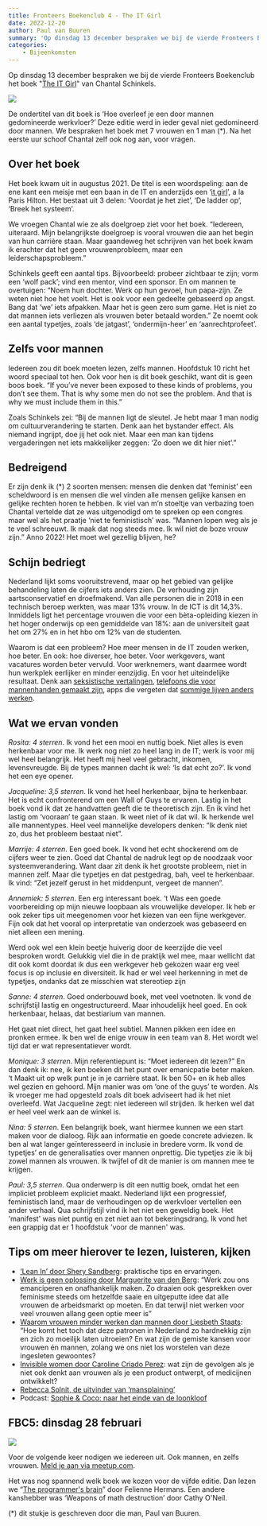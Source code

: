 ```yaml
---
title: Fronteers Boekenclub 4 - The IT Girl
date: 2022-12-20
author: Paul van Buuren
summary: 'Op dinsdag 13 december bespraken we bij de vierde Fronteers Boekenclub het boek The IT Girl van Chantal Schinkels.'
categories:
    - Bijeenkomsten
---
```


Op dinsdag 13 december bespraken we bij de vierde Fronteers Boekenclub het boek "[The IT Girl](https://chantalschinkels.nl/de-it-girl/)" van Chantal Schinkels.

![](https://fronteers.nl/_img/fbc4-de-it-girl-chantal-schinkels-200w.png)

De ondertitel van dit boek is ‘Hoe overleef je een door mannen gedomineerde werkvloer?’ Deze editie werd in ieder geval niet gedomineerd door mannen. We bespraken het boek met 7 vrouwen en 1 man (\*). Na het eerste uur schoof Chantal zelf ook nog aan, voor vragen.

## Over het boek

Het boek kwam uit in augustus 2021. De titel is een woordspeling: aan de ene kant een meisje met een baan in de IT en anderzijds een ‘[it girl](https://en.wikipedia.org/wiki/It_girl)’, a la Paris Hilton. Het bestaat uit 3 delen: ‘Voordat je het ziet’, ‘De ladder op’, ‘Breek het systeem’.

We vroegen Chantal wie ze als doelgroep ziet voor het boek. “Iedereen, uiteraard. Mijn belangrijkste doelgroep is vooral vrouwen die aan het begin van hun carrière staan. Maar gaandeweg het schrijven van het boek kwam ik erachter dat het geen vrouwenprobleem, maar een leiderschapsprobleem.”

Schinkels geeft een aantal tips. Bijvoorbeeld: probeer zichtbaar te zijn; vorm een ‘wolf pack’; vind een mentor, vind een sponsor. En om mannen te overtuigen: “Noem hun dochter. Werk op hun gevoel, hun papa-zijn. Ze weten niet hoe het voelt. Het is ook voor een gedeelte gebaseerd op angst. Bang dat ‘we’ iets afpakken. Maar het is geen zero sum game. Het is niet zo dat mannen iets verliezen als vrouwen beter betaald worden.”
Ze noemt ook een aantal typetjes, zoals ‘de jatgast’, ‘ondermijn-heer’ en ‘aanrechtprofeet’.

## Zelfs voor mannen

Iedereen zou dit boek moeten lezen, zelfs mannen. Hoofdstuk 10 richt het woord speciaal tot hen. Ook voor hen is dit boek geschikt, want dit is geen boos boek. “If you’ve never been exposed to these kinds of problems, you don’t see them. That is why some men do not see the problem. And that is why we must include them in this.”

Zoals Schinkels zei: “Bij de mannen ligt de sleutel. Je hebt maar 1 man nodig om cultuurverandering te starten. Denk aan het bystander effect. Als niemand ingrijpt, doe jij het ook niet. Maar een man kan tijdens vergaderingen net iets makkelijker zeggen: ‘Zo doen we dit hier niet’.”

## Bedreigend

Er zijn denk ik (\*) 2 soorten mensen: mensen die denken dat ‘feminist’ een scheldwoord is en mensen die wel vinden alle mensen gelijke kansen en gelijke rechten horen te hebben. Ik viel van m’n stoeltje van verbazing toen Chantal vertelde dat ze was uitgenodigd om te spreken op een congres maar wel als het praatje ‘niet te feministisch’ was. “Mannen lopen weg als je te veel schreeuwt. Ik maak dat nog steeds mee. Ik wil niet de boze vrouw zijn.” Anno 2022! Het moet wel gezellig blijven, he?

## Schijn bedriegt

Nederland lijkt soms vooruitstrevend, maar op het gebied van gelijke behandeling laten de cijfers iets anders zien. De verhouding zijn aartsconservatief en droefmakend. Van alle personen die in 2018 in een technisch beroep werkten, was maar 13% vrouw. In de ICT is dit 14,3%. Inmiddels ligt het percentage vrouwen die voor een bèta-opleiding kiezen in het hoger onderwijs op een gemiddelde van 18%: aan de universiteit gaat het om 27% en in het hbo om 12% van de studenten.

Waarom is dat een probleem? Hoe meer mensen in de IT zouden werken, hoe beter. En ook: hoe diverser, hoe beter. Voor werkgevers, want vacatures worden beter vervuld. Voor werknemers, want daarmee wordt hun werkplek eerlijker en minder eenzijdig. En voor het uiteindelijke resultaat. Denk aan [seksistische vertalingen](https://www.boredpanda.com/google-translate-sexist/), [telefoons die voor mannenhanden gemaakt zijn](https://www.digitaltrends.com/mobile/smartphone-size-design-for-woman-hand/), apps die vergeten dat [sommige lijven anders werken](https://www.vice.com/en/article/qvp5yd/the-strange-sexism-of-period-apps).

## Wat we ervan vonden

_Rosita: 4 sterren_. Ik vond het een mooi en nuttig boek. Niet alles is even herkenbaar voor me. Ik werk nog niet zo heel lang in de IT; werk is voor mij wel heel belangrijk. Het heeft mij heel veel gebracht, inkomen, levensvreugde. Bij de types mannen dacht ik wel: ‘Is dat echt zo?’. Ik vond het een eye opener.

_Jacqueline: 3,5 sterren_. Ik vond het heel herkenbaar, bijna te herkenbaar. Het is echt confronterend om een Wall of Guys te ervaren. Lastig in het boek vond ik dat ze handvatten geeft die te theoretisch zijn. En ik vind het lastig om ‘vooraan’ te gaan staan. Ik weet niet of ik dat wil. Ik herkende wel alle mannentypes. Heel veel mannelijke developers denken: “Ik denk niet zo, dus het probleem bestaat niet”.

_Marrije: 4 sterren_. Een goed boek. Ik vond het echt shockerend om de cijfers weer te zien. Goed dat Chantal de nadruk legt op de noodzaak voor systeemverandering. Want daar zit denk ik het grootste probleem, niet in mannen zelf. Maar die typetjes en dat pestgedrag, bah, veel te herkenbaar. Ik vind: “Zet jezelf gerust in het middenpunt, vergeet de mannen”.

_Annemiek: 5 sterren_. Een erg interessant boek. ‘t Was een goede voorbereiding op mijn nieuwe loopbaan als vrouwelijke developer. Ik heb er ook zeker tips uit meegenomen voor het kiezen van een fijne werkgever. Fijn ook dat het vooral op interpretatie van onderzoek was gebaseerd en niet alleen een mening.

Werd ook wel een klein beetje huiverig door de keerzijde die veel besproken wordt. Gelukkig viel die in de praktijk wel mee, maar wellicht dat dit ook komt doordat ik dus een werkgever heb gekozen waar erg veel focus is op inclusie en diversiteit. Ik had er wel veel herkenning in met de typetjes, ondanks dat ze misschien wat stereotiep zijn

_Sanne: 4 sterren_. Goed onderbouwd boek, met veel voetnoten. Ik vond de schrijfstijl lastig en ongestructureerd. Maar inhoudelijk heel goed. En ook herkenbaar, helaas, dat bestiarium van mannen.

Het gaat niet direct, het gaat heel subtiel. Mannen pikken een idee en pronken ermee.
Ik ben wel de enige vrouw in een team van 8. Het wordt wel tijd dat er wat representatiever wordt.

_Monique: 3 sterren_. Mijn referentiepunt is: “Moet iedereen dit lezen?” En dan denk ik: nee, ik ken boeken dit het punt over emanicpatie beter maken. ‘t Maakt uit op welk punt je in je carrière staat. Ik ben 50+ en ik heb alles wel gezien en gehoord. Mijn manier was om ‘one of the guys’ te worden. Als ik vroeger me had opgesteld zoals dit boek adviseert had ik het niet overleefd. Wat Jacqueline zegt: niet iedereen wil strijden. Ik herken wel dat er heel veel werk aan de winkel is.

_Nina: 5 sterren_. Een belangrijk boek, want hiermee kunnen we een start maken voor de dialoog. Rijk aan informatie en goede concrete adviezen. Ik ben al wat langer geïnteresseerd in inclusie in bredere vorm. Ik vond de typetjes’ en de generalisaties over mannen onprettig. Die typetjes zie ik bij zowel mannen als vrouwen. Ik twijfel of dit de manier is om mannen mee te krijgen.

_Paul: 3,5 sterren_. Qua onderwerp is dit een nuttig boek, omdat het een impliciet probleem expliciet maakt. Nederland lijkt een progressief, feministisch land, maar de verhoudingen op de werkvloer vertellen een ander verhaal. Qua schrijfstijl vind ik het niet een geweldig boek. Het 'manifest' was niet puntig en zet niet aan tot bekeringsdrang. Ik vond het een grappig dat er 1 hoofdstuk 'voor de mannen' was.

## Tips om meer hierover te lezen, luisteren, kijken

-   [‘Lean In’ door Shery Sandberg](https://leanin.org/book): praktische tips en ervaringen.
-   [Werk is geen oplossing door Marguerite van den Berg](https://www.walburgpers.nl/nl/book/9789463725170/werk-is-geen-oplossing): “Werk zou ons emanciperen en onafhankelijk maken. Zo draaien ook gesprekken over feminisme steeds om hetzelfde saaie en uitgeputte idee dat alle vrouwen de arbeidsmarkt op moeten. En dat terwijl niet werken voor veel vrouwen allang geen optie meer is”
-   [Waarom vrouwen minder werken dan mannen door Liesbeth Staats](https://www.debezigebij.nl/boek/waarom-vrouwen-minder-werken-dan-mannen/): “Hoe komt het toch dat deze patronen in Nederland zo hardnekkig zijn en zich zo moeilijk laten uitroeien? En wat zijn de gemiste kansen voor vrouwen én mannen, zolang we ons niet los worstelen van deze ingesleten gewoontes?
-   [Invisible women door Caroline Criado Perez](https://carolinecriadoperez.com/book/invisible-women/): wat zijn de gevolgen als je niet ook denkt aan vrouwen als je een product ontwerpt, of medicijnen ontwikkelt?
-   [Rebecca Solnit, de uitvinder van ‘mansplaining’](https://www.guernicamag.com/rebecca-solnit-men-explain-things-to-me/)
-   Podcast: [Sophie & Coco: naar het einde van de loonkloof](https://podcastluisteren.nl/pod/Sophie-and-Coco-naar-het-einde-van-de-loonkloof)

## FBC5: dinsdag 28 februari

![](https://fronteers.nl/_img/fbc5-the-programmers-brain-felienne-hermans-200w.png)

Voor de volgende keer nodigen we iedereen uit. Ook mannen, en zelfs vrouwen.
[Meld je aan via meetup.com](https://www.meetup.com/fronteers-nl/events/290317895/).

Het was nog spannend welk boek we kozen voor de vijfde editie. Dan lezen we “[The programmer's brain](https://www.manning.com/books/the-programmers-brain)” door Felienne Hermans. Een andere kanshebber was ‘Weapons of math destruction’ door Cathy O'Neil.

(\*) dit stukje is geschreven door die man, Paul van Buuren.
